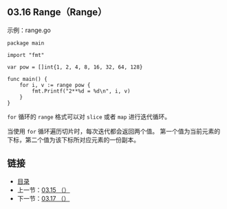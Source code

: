 ## 03.16 Range（Range）

示例：range.go

    package main

    import "fmt"

    var pow = []int{1, 2, 4, 8, 16, 32, 64, 128}

    func main() {
    	for i, v := range pow {
    		fmt.Printf("2**%d = %d\n", i, v)
    	}
    }

`for` 循环的 `range` 格式可以对 `slice` 或者 `map` 进行迭代循环。

当使用 `for` 循环遍历切片时，每次迭代都会返回两个值。 第一个值为当前元素的下标，第二个值为该下标所对应元素的一份副本。

## 链接
* [目录](https://github.com/gnefiy/go-tour-zh/blob/master/README.md)
* 上一节：[03.15 （）](https://github.com/gnefiy/go-tour-zh/blob/master/tour/moretypes/03.15.md)
* 下一节：[03.17 （）](https://github.com/gnefiy/go-tour-zh/blob/master/tour/moretypes/03.17.md)
